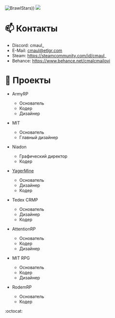 ![BrawlStars))](https://github-readme-stats.vercel.app/api?username=CMAULTOP&show_icons=true&theme=dark&locale=ru)
![](https://github-readme-stats.vercel.app/api/top-langs/?username=CMAULTOP&layout=compact&theme=dark&locale=ru&custom_title=%D0%9F%D0%BE%D0%BF%D1%83%D0%BB%D1%8F%D1%80%D0%BD%D1%8B%D0%B5%20%D1%8F%D0%B7%D1%8B%D0%BA%D0%B8&icon_color=79ff97)

# 📫 Контакты
- Discord: cmaul_ <br>
- E-Mail: cmaul@etlgr.com <br>
- Steam: https://steamcommunity.com/id/cmaul_ <br>
- Behance: https://www.behance.net/cmalcmailovi <br>


# 💼 Проекты

- ArmyRP
  - Основатель
  - Кодер
  - Дизайнер

- MIT
  - Основатель
  - Главный дизайнер

- Niadon
  - Графический директор
  - Кодер
 
- [YagerMine](https://discord.gg/KGFnNsUEDw)  
  - Основатель
  - Дизайнер
  - Кодер
 
- Tedex CRMP
  - Основатель
  - Дизайнер
  - Кодер

- AttentionRP
  - Основатель
  - Кодер
  - Дизайнер

- MIT RPG
  - Основатель
  - Кодер
  - Дизайнер

- RodemRP
  - Основатель
  - Кодер


:octocat:
